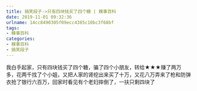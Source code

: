 ```yaml
---
title: 搞笑段子->只有四块钱买了四个糖 | 糗事百科
date: 2019-11-01 09:32:36
urlname: 14cc8490305f09ecc4385c10bc3f68bf
tags: 
- 糗事百科
categories:
- 糗事百科
- 搞笑段子
---
```

我白手起家，只有四块钱买了四个糖，骗了四个小朋友，转给★★★赚了两万多，花两千找了个小姐，又把人家的肾挖出来买了十万，又花八万弄来了枪和防弹衣抢了银行六百万，回家时看见有个老妇摔倒了，一扶只剩四块了


